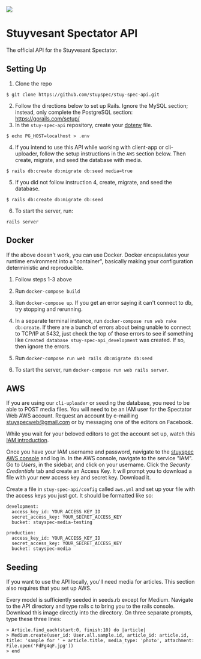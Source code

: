 <img src="https://imgur.com/aPbzogH.png"/>

# Stuyvesant Spectator API
The official API for the Stuyvesant Spectator.

## Setting Up
1. Clone the repo
```
$ git clone https://github.com/stuyspec/stuy-spec-api.git
```
2. Follow the directions below to set up Rails. Ignore the MySQL section; instead, only complete the PostgreSQL section: https://gorails.com/setup/
3. In the `stuy-spec-api` repository, create your [dotenv](https://github.com/bkeepers/dotenv) file.
```
$ echo PG_HOST=localhost > .env
```
4. If you intend to use this API while working with client-app or cli-uploader, follow the setup instructions in the `AWS` section below. Then create, migrate, and seed the database with media.
```
$ rails db:create db:migrate db:seed media=true
```
5. If you did not follow instruction 4, create, migrate, and seed the database.
```
$ rails db:create db:migrate db:seed
```
6. To start the server, run:
```
rails server
```

## Docker
If the above doesn't work, you can use Docker. Docker encapsulates your runtime environment into
a "container", basically making your configuration deterministic and reproducible.

1. Follow steps 1-3 above

2. Run `docker-compose build`

3. Run `docker-compose up`. If you get an error saying it can't
connect to db, try stopping and rerunning.

4. In a separate terminal instance, run `docker-compose run web rake db:create`. If there are a bunch of errors about being unable to connect to TCP/IP at 5432, just check the top of those errors to see if something like `Created database stuy-spec-api_development` was created. If so, then ignore the errors.

5. Run `docker-compose run web rails db:migrate db:seed`

6. To start the server, run `docker-compose run web rails server`.


## AWS
If you are using our `cli-uploader` or seeding the database, you need to be able to POST media files. You will need to be an IAM user for the Spectator Web AWS account. Request an account by e-mailling [stuyspecweb@gmail.com](mailto:stuyspecweb@gmail.com) or by messaging one of the editors on Facebook.

While you wait for your beloved editors to get the account set up, watch this [IAM introduction](https://www.youtube.com/watch?v=Ul6FW4UANGc).

Once you have your IAM username and password, navigate to the [stuyspec AWS console](https://stuyspec.signin.aws.amazon.com/console) and log in. In the AWS console, navigate to the service "IAM". Go to _Users_, in the sidebar, and click on your username. Click the _Security Credentials_ tab and create an Access Key. It will prompt you to download a file with your new access key and secret key. Download it.

Create a file in `stuy-spec-api/config` called `aws.yml` and set up your file with the access keys you just got. It should be formatted like so:
```
development:
  access_key_id: YOUR_ACCESS_KEY_ID
  secret_access_key: YOUR_SECRET_ACCESS_KEY
  bucket: stuyspec-media-testing

production:
  access_key_id: YOUR_ACCESS_KEY_ID
  secret_access_key: YOUR_SECRET_ACCESS_KEY
  bucket: stuyspec-media
```

## Seeding

If you want to use the API locally, you'll need media for articles. This section also requires that you set up AWS.

Every model is sufficiently seeded in seeds.rb except for Medium. Navigate to the API directory and type rails c to bring you to the rails console. Download this image directly into the directory. On three separate prompts, type these three lines:

```
> Article.find_each(start:0, finish:10) do |article|
> Medium.create(user_id: User.all.sample.id, article_id: article.id, title: 'sample for ' + article.title, media_type: 'photo', attachment: File.open('FdFg4qF.jpg'))
> end
```

<!--
![alt text](https://i.imgur.com/uti8BnI.png))
# Docker

## Setting Up
1. Clone the repo (`git clone https://github.com/stuyspec/stuy-spec-api.git`)
2. Install Ruby. We highly suggest rbenv or rvm
3. Install Rails 5.1
4. Install PostgreSQL (`brew install postgres` on Mac OS)
5. Install Docker
6. Create a file with name `.env` in the repository and write in it: `PG_HOST-db`. Run `docker-compose build`
7. Run `docker-compose up`. If you get an error saying it can't connect to db, try stopping
and rerunning.
8. In a separate terminal instance, run `docker-compose run web rake db:create`. If there are a bunch of errors about being unable to connect to TCP/IP at 5432, just check the top of those errors to see if something like `Created database stuy-spec-api_development` was created. If so, then ignore the errors.
9. Run `docker-compose run web rails db:migrate db:seed`
10. To start the server, run `docker-compose run web rails server`.


## Troubleshooting

### Server exited at `docker-compose up`
Check the last few lines of the server log in your shell.
1. A server is already running.
```
web_1  | A server is already running. Check /stuy-spec-api/tmp/pids/server.pid.
web_1  | => Booting Puma
web_1  | => Rails 5.1.2 application starting in development on http://0.0.0.0:3000
web_1  | => Run `rails server -h` for more startup options
web_1  | Exiting
stuyspecapi_web_1 exited with code 1
```
To solve this problem, we need to remove the `server.pid` file. Navigate to the stuy-spec-api directory and run:
```
rm tmp/pids/server.pid
```

### Connection refused at `docker-compose run web ...`
```
could not connect to server: Connection refused
	Is the server running on host "localhost" (127.0.0.1) and accepting
	TCP/IP connections on port 5432?
```
You might have a server already running that has not shut down correctly. Run `brew services stop postgresql`

In general, if you run into this error, the command may have already worked. Look at the top of the error. If you tried to run `docker-compose run web rails db:create` and, on top of the Connection refusal, it says "Created database...", the command worked. It may have interrupted the `db:migrate`, so run `docker-compose run web rails db:migrate` as an individual function separated from the `db:create`.

If that is not the case, run `postgres -D /usr/local/var/postgres`. You may see something like this:
```
FATAL:  lock file "postmaster.pid" already exists
HINT:  Is another postmaster (PID 15556) running in data directory "/usr/local/var/postgres"?
```
Run `kill -9 THE_PID`, and you should be good to go.

### Database drop/reset fails
```
Couldn't drop database 'stuy-spec-api_development'
rails aborted!
ActiveRecord::StatementInvalid: PG::ObjectInUse: ERROR:  database "stuy-spec-api_development" is being accessed by other users
DETAIL:  There are {SOME_NUMBER} other sessions using the database.
```
There is a rake task for deleting these sessions in `lib/tasks/kill_postgres_connections.rake`. To run the task, do
```sh
docker-compose run web rake kill_postgres_connections
```
This should kill related postgres connections, and database drop/reset should now work.

If dropping the database still does not work, use the initializer at `config/initializers/postgresql_database_tasks.rb` by adding an environment option to the rake task like so:
```sh
docker-compose run web rake environment db:drop
```

### Cannot `bundle install`
If you need to add gems and the `bundle install` is [repetitively failing](https://stackoverflow.com/questions/6971290/running-bundle-install-fails-and-asks-me-to-run-bundle-install), you need to rebuild your Docker image to update the `Gemfile.lock`.
```
$ docker run web bundle install
$ docker build
```
-->
